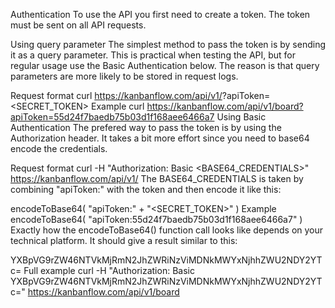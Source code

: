 Authentication
To use the API you first need to create a token. The token must be sent on all API requests.

Using query parameter
The simplest method to pass the token is by sending it as a query parameter. This is practical when testing the API, but for regular usage use the Basic Authentication below. The reason is that query parameters are more likely to be stored in request logs.

Request format
curl https://kanbanflow.com/api/v1/<RESOURCE>?apiToken=<SECRET_TOKEN>
Example
curl https://kanbanflow.com/api/v1/board?apiToken=55d24f7baedb75b03d1f168aee6466a7
Using Basic Authentication
The prefered way to pass the token is by using the Authorization header. It takes a bit more effort since you need to base64 encode the credentials.

Request format
curl -H "Authorization: Basic <BASE64_CREDENTIALS>" https://kanbanflow.com/api/v1/<RESOURCE>
The BASE64_CREDENTIALS is taken by combining "apiToken:" with the token and then encode it like this:

encodeToBase64( "apiToken:" + "<SECRET_TOKEN>" )
Example
encodeToBase64( "apiToken:55d24f7baedb75b03d1f168aee6466a7" )
Exactly how the encodeToBase64() function call looks like depends on your technical platform. It should give a result similar to this:

YXBpVG9rZW46NTVkMjRmN2JhZWRiNzViMDNkMWYxNjhhZWU2NDY2YTc=
Full example
curl -H "Authorization: Basic YXBpVG9rZW46NTVkMjRmN2JhZWRiNzViMDNkMWYxNjhhZWU2NDY2YTc=" https://kanbanflow.com/api/v1/board